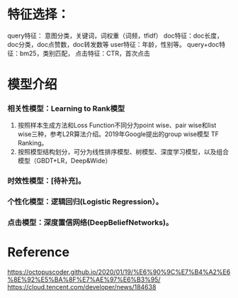 # 特征选择：
query特征： 意图分类，关键词，词权重（词频，tfidf）
doc特征：doc长度，doc分类，doc点赞数，doc转发数等
user特征：年龄，性别等。
query+doc特征：bm25，类别匹配，
点击特征：CTR，首次点击

# 模型介绍
### 相关性模型：Learning to Rank模型

1. 按照样本生成方法和Loss Function不同分为point wise、pair wise和list wise三种，参考L2R算法介绍。2019年Google提出的group wise模型 TF Ranking。
2. 按照模型结构划分，可分为线性排序模型、树模型、深度学习模型，以及组合模型（GBDT+LR，Deep&Wide）

### 时效性模型：[待补充]。
### 个性化模型：逻辑回归(Logistic Regression）。
### 点击模型：深度置信网络(DeepBeliefNetworks)。


# Reference
https://octopuscoder.github.io/2020/01/19/%E6%90%9C%E7%B4%A2%E6%8E%92%E5%BA%8F%E7%AE%97%E6%B3%95/
https://cloud.tencent.com/developer/news/184638
